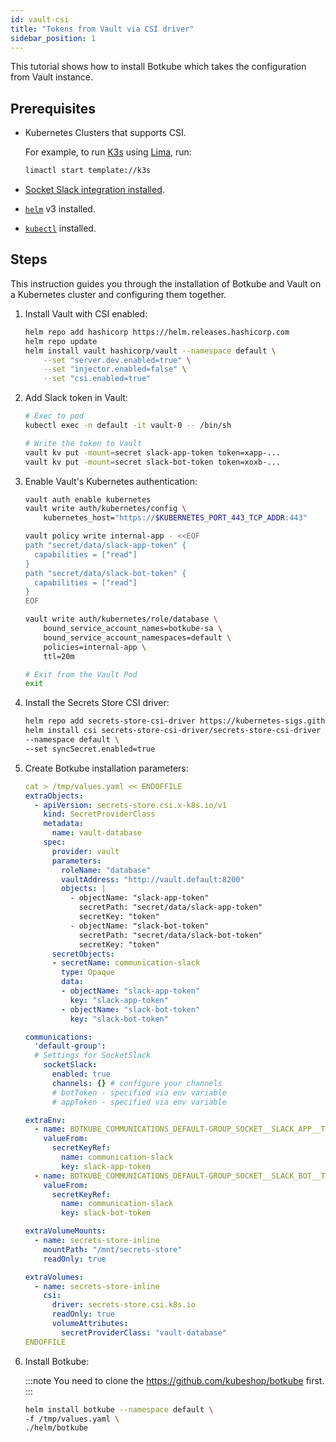 ```yaml
---
id: vault-csi
title: "Tokens from Vault via CSI driver"
sidebar_position: 1
---
```


This tutorial shows how to install Botkube which takes the configuration from Vault instance.

## Prerequisites

- Kubernetes Clusters that supports CSI.

  For example, to run [K3s](https://k3s.io/) using [Lima](https://github.com/lima-vm/lima), run:

  ```bash
  limactl start template://k3s
  ```

- [Socket Slack integration installed](../../installation/slack/index.md).
- [`helm`](https://helm.sh/docs/intro/install/) v3 installed.
- [`kubectl`](https://kubernetes.io/docs/tasks/tools/#kubectl) installed.

## Steps

This instruction guides you through the installation of Botkube and Vault on a Kubernetes cluster and configuring them together.

1. Install Vault with CSI enabled:

   ```bash
   helm repo add hashicorp https://helm.releases.hashicorp.com
   helm repo update
   helm install vault hashicorp/vault --namespace default \
       --set "server.dev.enabled=true" \
       --set "injector.enabled=false" \
       --set "csi.enabled=true"
   ```

2. Add Slack token in Vault:

   ```bash
   # Exec to pod
   kubectl exec -n default -it vault-0 -- /bin/sh
   ```

   ```bash
   # Write the token to Vault
   vault kv put -mount=secret slack-app-token token=xapp-...
   vault kv put -mount=secret slack-bot-token token=xoxb-...
   ```

3. Enable Vault's Kubernetes authentication:

   ```bash
   vault auth enable kubernetes
   vault write auth/kubernetes/config \
       kubernetes_host="https://$KUBERNETES_PORT_443_TCP_ADDR:443"
   ```

   ```bash
   vault policy write internal-app - <<EOF
   path "secret/data/slack-app-token" {
     capabilities = ["read"]
   }
   path "secret/data/slack-bot-token" {
     capabilities = ["read"]
   }
   EOF
   ```

   ```bash
   vault write auth/kubernetes/role/database \
       bound_service_account_names=botkube-sa \
       bound_service_account_namespaces=default \
       policies=internal-app \
       ttl=20m
   ```

   ```bash
   # Exit from the Vault Pod
   exit
   ```

4. Install the Secrets Store CSI driver:

   ```bash
   helm repo add secrets-store-csi-driver https://kubernetes-sigs.github.io/secrets-store-csi-driver/charts
   helm install csi secrets-store-csi-driver/secrets-store-csi-driver \
   --namespace default \
   --set syncSecret.enabled=true
   ```

5. Create Botkube installation parameters:

   ```yaml
   cat > /tmp/values.yaml << ENDOFFILE
   extraObjects:
     - apiVersion: secrets-store.csi.x-k8s.io/v1
       kind: SecretProviderClass
       metadata:
         name: vault-database
       spec:
         provider: vault
         parameters:
           roleName: "database"
           vaultAddress: "http://vault.default:8200"
           objects: |
             - objectName: "slack-app-token"
               secretPath: "secret/data/slack-app-token"
               secretKey: "token"
             - objectName: "slack-bot-token"
               secretPath: "secret/data/slack-bot-token"
               secretKey: "token"
         secretObjects:
         - secretName: communication-slack
           type: Opaque
           data:
           - objectName: "slack-app-token"
             key: "slack-app-token"
           - objectName: "slack-bot-token"
             key: "slack-bot-token"

   communications:
     'default-group':
     # Settings for SocketSlack
       socketSlack:
         enabled: true
         channels: {} # configure your channels
         # botToken - specified via env variable
         # appToken - specified via env variable

   extraEnv:
     - name: BOTKUBE_COMMUNICATIONS_DEFAULT-GROUP_SOCKET__SLACK_APP__TOKEN
       valueFrom:
         secretKeyRef:
           name: communication-slack
           key: slack-app-token
     - name: BOTKUBE_COMMUNICATIONS_DEFAULT-GROUP_SOCKET__SLACK_BOT__TOKEN
       valueFrom:
         secretKeyRef:
           name: communication-slack
           key: slack-bot-token

   extraVolumeMounts:
     - name: secrets-store-inline
       mountPath: "/mnt/secrets-store"
       readOnly: true

   extraVolumes:
     - name: secrets-store-inline
       csi:
         driver: secrets-store.csi.k8s.io
         readOnly: true
         volumeAttributes:
           secretProviderClass: "vault-database"
   ENDOFFILE
   ```

6. Install Botkube:

   :::note
   You need to clone the https://github.com/kubeshop/botkube first.
   :::

   ```bash
   helm install botkube --namespace default \
   -f /tmp/values.yaml \
   ./helm/botkube
   ```
